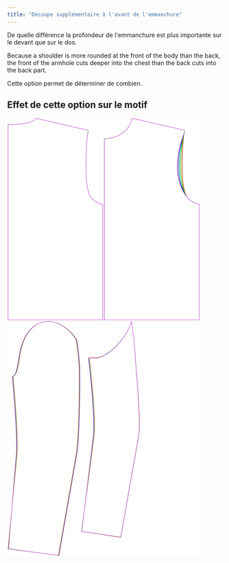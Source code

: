 ```yaml
---
title: "Découpe supplémentaire à l'avant de l'emmanchure"
---
```


De quelle différence la profondeur de l'emmanchure est plus importante sur le devant que sur le dos.

Because a shoulder is more rounded at the front of the body than the back, the front of the armhole cuts deeper into the chest than the back cuts into the back part.

Cette option permet de déterminer de combien.

## Effet de cette option sur le motif

![Cette image montre l'effet de cette option en superposant plusieurs variantes qui ont une valeur différente pour cette option](bent_frontarmholedeeper_sample.svg "Effet de cette option sur le modèle")
